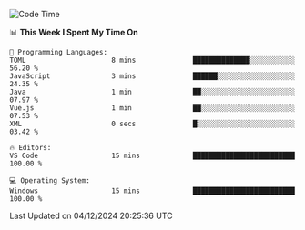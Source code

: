 
<!--START_SECTION:waka-->
![Code Time](http://img.shields.io/badge/Code%20Time-730%20hrs%202%20mins-blue)

📊 **This Week I Spent My Time On** 

```text
💬 Programming Languages: 
TOML                     8 mins              ██████████████░░░░░░░░░░░   56.20 % 
JavaScript               3 mins              ██████░░░░░░░░░░░░░░░░░░░   24.35 % 
Java                     1 min               ██░░░░░░░░░░░░░░░░░░░░░░░   07.97 % 
Vue.js                   1 min               ██░░░░░░░░░░░░░░░░░░░░░░░   07.53 % 
XML                      0 secs              █░░░░░░░░░░░░░░░░░░░░░░░░   03.42 % 

🔥 Editors: 
VS Code                  15 mins             █████████████████████████   100.00 % 

💻 Operating System: 
Windows                  15 mins             █████████████████████████   100.00 % 
```


 Last Updated on 04/12/2024 20:25:36 UTC
<!--END_SECTION:waka-->
